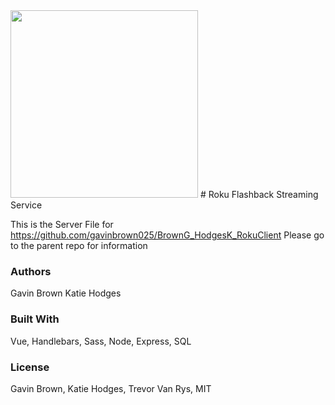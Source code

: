 <img src="public/images/roku-logo.png" width="300px">
# Roku Flashback Streaming Service

This is the Server File for https://github.com/gavinbrown025/BrownG_HodgesK_RokuClient
Please go to the parent repo for information

### Authors

Gavin Brown
Katie Hodges

### Built With

Vue, Handlebars, Sass, Node, Express, SQL

### License

Gavin Brown, Katie Hodges, Trevor Van Rys, MIT
